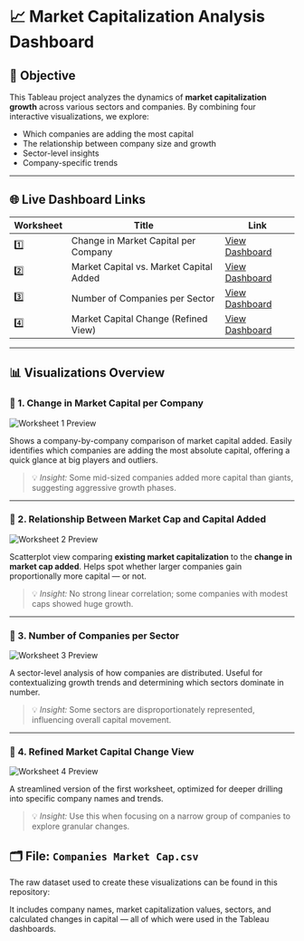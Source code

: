 # 📈 Market Capitalization Analysis Dashboard

## 🧠 Objective
This Tableau project analyzes the dynamics of **market capitalization growth** across various sectors and companies. By combining four interactive visualizations, we explore:
- Which companies are adding the most capital
- The relationship between company size and growth
- Sector-level insights
- Company-specific trends

---

## 🌐 Live Dashboard Links

| Worksheet | Title | Link |
|----------|-------|------|
| 1️⃣ | Change in Market Capital per Company | [View Dashboard](https://public.tableau.com/app/profile/adham.elhenawy/viz/PerCompany/ChangeinMarketCapitalperCompany?publish=yes) |
| 2️⃣ | Market Capital vs. Market Capital Added | [View Dashboard](https://public.tableau.com/app/profile/adham.elhenawy/viz/ChangeinMarketCapital/RelationshipbetweenMarketCapitalandMarketCapitalAdded) |
| 3️⃣ | Number of Companies per Sector | [View Dashboard](https://public.tableau.com/app/profile/adham.elhenawy/viz/NumberofCompanies/NumberofCompaniesperSector?publish=yes) |
| 4️⃣ | Market Capital Change (Refined View) | [View Dashboard](https://public.tableau.com/app/profile/adham.elhenawy/viz/ChangeinMarketCapital_17474507561400/ChangeinMarketCapitalperCompany_1) |

---

## 📊 Visualizations Overview

### 🔹 1. Change in Market Capital per Company
![Worksheet 1 Preview](images/worksheet1.png)

Shows a company-by-company comparison of market capital added. Easily identifies which companies are adding the most absolute capital, offering a quick glance at big players and outliers.

> 💡 *Insight:* Some mid-sized companies added more capital than giants, suggesting aggressive growth phases.

---

### 🔹 2. Relationship Between Market Cap and Capital Added
![Worksheet 2 Preview](images/worksheet2.png)

Scatterplot view comparing **existing market capitalization** to the **change in market cap added**. Helps spot whether larger companies gain proportionally more capital — or not.

> 💡 *Insight:* No strong linear correlation; some companies with modest caps showed huge growth.

---

### 🔹 3. Number of Companies per Sector
![Worksheet 3 Preview](images/worksheet3.png)

A sector-level analysis of how companies are distributed. Useful for contextualizing growth trends and determining which sectors dominate in number.

> 💡 *Insight:* Some sectors are disproportionately represented, influencing overall capital movement.

---

### 🔹 4. Refined Market Capital Change View
![Worksheet 4 Preview](images/worksheet4.png)

A streamlined version of the first worksheet, optimized for deeper drilling into specific company names and trends.

> 💡 *Insight:* Use this when focusing on a narrow group of companies to explore granular changes.

## 🗂️ **File:** `Companies Market Cap.csv`

The raw dataset used to create these visualizations can be found in this repository:

It includes company names, market capitalization values, sectors, and calculated changes in capital — all of which were used in the Tableau dashboards.


